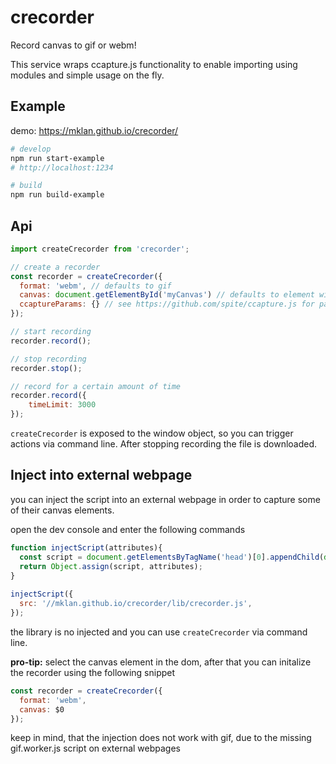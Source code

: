 # crecorder

Record canvas to gif or webm!

This service wraps ccapture.js functionality to enable importing using modules and simple usage on the fly.

## Example

demo: https://mklan.github.io/crecorder/

```bash
# develop
npm run start-example
# http://localhost:1234

# build
npm run build-example
```

## Api

```JavaScript
import createCrecorder from 'crecorder';

// create a recorder
const recorder = createCrecorder({ 
  format: 'webm', // defaults to gif
  canvas: document.getElementById('myCanvas') // defaults to element with id canvas
  ccaptureParams: {} // see https://github.com/spite/ccapture.js for paramaters
});

// start recording
recorder.record();

// stop recording
recorder.stop();

// record for a certain amount of time
recorder.record({ 
    timeLimit: 3000
});

```

`createCrecorder` is exposed to the window object, so you can trigger actions via command line.
After stopping recording the file is downloaded.

## Inject into external webpage

you can inject the script into an external webpage in order to capture some of their canvas elements.

open the dev console and enter the following commands

```JavaScript
function injectScript(attributes){
  const script = document.getElementsByTagName('head')[0].appendChild(document.createElement('script'));
  return Object.assign(script, attributes); 
}
 
injectScript({
  src: '//mklan.github.io/crecorder/lib/crecorder.js',
});

```

the library is no injected and you can use `createCrecorder` via command line.

__pro-tip:__ select the canvas element in the dom, after that you can initalize the recorder using the following snippet

```JavaScript
const recorder = createCrecorder({ 
  format: 'webm',
  canvas: $0
});
```
keep in mind, that the injection does not work with gif, due to the missing gif.worker.js script on external webpages
